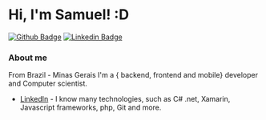 # Hi, I'm Samuel! :D

[![Github Badge](https://img.shields.io/badge/-Github-000?style=flat-square&logo=Github&logoColor=white&link=https://github.com/samuelsoares27)](https://github.com/samuelsoares27)
[![Linkedin Badge](https://img.shields.io/badge/-LinkedIn-blue?style=flat-square&logo=Linkedin&logoColor=white&link=https://www.linkedin.com/in/samuel-soares-guimarães-81077b173/)](https://www.linkedin.com/in/samuel-soares-guimarães-81077b173/)


### About me
From Brazil - Minas Gerais
I'm a { backend, frontend and mobile} developer and Computer scientist. 

- [LinkedIn](https://www.linkedin.com/in/samuel-soares-guimarães-81077b173/)  - I know many technologies, such as C# .net, Xamarin, Javascript frameworks, php, Git and more.